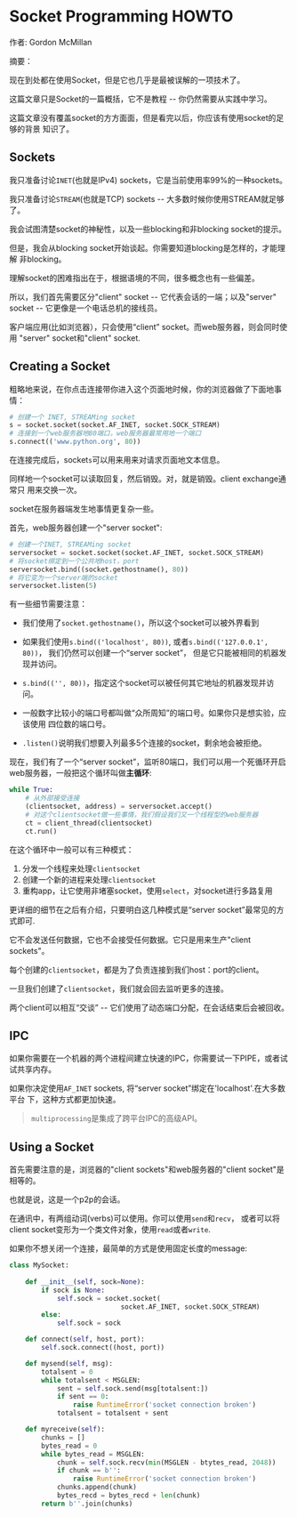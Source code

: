 # Socket Programming HOWTO

作者: Gordon McMillan

摘要：

现在到处都在使用Socket，但是它也几乎是最被误解的一项技术了。

这篇文章只是Socket的一篇概括，它不是教程 -- 你仍然需要从实践中学习。

这篇文章没有覆盖socket的方方面面，但是看完以后，你应该有使用socket的足够的背景
知识了。

## Sockets

我只准备讨论`INET`(也就是IPv4) sockets，它是当前使用率99%的一种sockets。

我只准备讨论`STREAM`(也就是TCP) sockets -- 大多数时候你使用STREAM就足够了。

我会试图清楚socket的神秘性，以及一些blocking和非blocking socket的提示。

但是，我会从blocking socket开始谈起。你需要知道blocking是怎样的，才能理解
非blocking。

理解socket的困难指出在于，根据语境的不同，很多概念也有一些偏差。

所以，我们首先需要区分"client" socket -- 它代表会话的一端；以及"server" socket
-- 它更像是一个电话总机的接线员。

客户端应用(比如浏览器），只会使用“client” socket。而web服务器，则会同时使用
"server" socket和"client" socket.

## Creating a Socket

粗略地来说，在你点击连接带你进入这个页面地时候，你的浏览器做了下面地事情：

```python
# 创建一个 INET, STREAMing socket
s = socket.socket(socket.AF_INET, socket.SOCK_STREAM)
# 连接到一个web服务器地80端口，web服务器最常用地一个端口
s.connect(('www.python.org', 80))
```

在连接完成后，socket`s`可以用来用来对请求页面地文本信息。

同样地一个socket可以读取回复，然后销毁。对，就是销毁。client exchange通常只
用来交换一次。

socket在服务器端发生地事情更复杂一些。

首先，web服务器创建一个"server socket":

```python
# 创建一个INET, STREAMing socket
serversocket = socket.socket(socket.AF_INET, socket.SOCK_STREAM)
# 将socket绑定到一个公共地host，port
serversocket.bind((socket.gethostname(), 80))
# 将它变为一个server端的socket
serversocket.listen(5)
```

有一些细节需要注意：

- 我们使用了`socket.gethostname()`，所以这个socket可以被外界看到
- 如果我们使用`s.bind(('localhost', 80))`, 或者`s.bind(('127.0.0.1', 80))`，
我们仍然可以创建一个“server socket”， 但是它只能被相同的机器发现并访问。
- `s.bind(('', 80))`，指定这个socket可以被任何其它地址的机器发现并访问。

- 一般数字比较小的端口号都叫做“众所周知”的端口号。如果你只是想实验，应该使用
四位数的端口号。

- `.listen()`说明我们想要入列最多5个连接的socket，剩余地会被拒绝。

现在，我们有了一个“server socket”，监听80端口，我们可以用一个死循环开启
web服务器，一般把这个循环叫做**主循环**:

```python
while True:
    # 从外部接受连接
    (clientsocket, address) = serversocket.accept()
    # 对这个clientsocket做一些事情，我们假设我们又一个线程型的web服务器
    ct = client_thread(clientsocket)
    ct.run()
```

在这个循环中一般可以有三种模式：

1. 分发一个线程来处理`clientsocket`
2. 创建一个新的进程来处理`clientsocket`
3. 重构app，让它使用非堵塞socket，使用`select`，对socket进行多路复用

更详细的细节在之后有介绍，只要明白这几种模式是“server socket”最常见的方式即可.

它不会发送任何数据，它也不会接受任何数据。它只是用来生产"client sockets"。

每个创建的`clientsocket`，都是为了负责连接到我们host：port的client。

一旦我们创建了`clientsocket`，我们就会回去监听更多的连接。

两个client可以相互“交谈” -- 它们使用了动态端口分配，在会话结束后会被回收。

## IPC

如果你需要在一个机器的两个进程间建立快速的IPC，你需要试一下PIPE，或者试试共享内存。

如果你决定使用`AF_INET` sockets, 将“server socket”绑定在'localhost'.在大多数平台
下，这种方式都更加快速。

> `multiprocessing`是集成了跨平台IPC的高级API。

## Using a Socket

首先需要注意的是，浏览器的"client sockets"和web服务器的"client socket"是相等的。

也就是说，这是一个p2p的会话。

在通讯中，有两组动词(verbs)可以使用。你可以使用`send`和`recv`，
或者可以将client socket变形为一个类文件对象，使用`read`或者`write`.

如果你不想关闭一个连接，最简单的方式是使用固定长度的message:

```python
class MySocket:
    
    def __init__(self, sock=None):
        if sock is None:
            self.sock = socket.socket(
                            socket.AF_INET, socket.SOCK_STREAM)
        else:
            self.sock = sock

    def connect(self, host, port):
        self.sock.connect((host, port))

    def mysend(self, msg):
        totalsent = 0
        while totalsent < MSGLEN:
            sent = self.sock.send(msg[totalsent:])
            if sent == 0:
                raise RuntimeError('socket connection broken')
            totalsent = totalsent + sent

    def myreceive(self):
        chunks = []
        bytes_read = 0
        while bytes_read = MSGLEN:
            chunk = self.sock.recv(min(MSGLEN - btytes_read, 2048))
            if chunk == b'':
                raise RuntimeError('socket connection broken')
            chunks.append(chunk)
            bytes_recd = bytes_recd + len(chunk)
        return b''.join(chunks)
```
